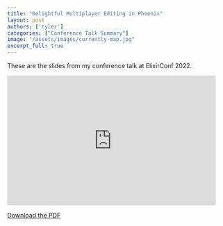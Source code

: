 ```yaml
---
title: "Delightful Multiplayer Editing in Phoenix"
layout: post
authors: ['tyler']
categories: ["Conference Talk Summary"]
image: "/assets/images/currently-map.jpg"
excerpt_full: true
---
```


These are the slides from my conference talk at ElixirConf 2022.

<iframe src="https://docs.google.com/presentation/d/e/2PACX-1vQ3KIxwoU89f7fT5ovTEGby9OnnfESZZXeRjpmVYKBgsBVYaQ4GRWixryjyfx3MxgN0JfbV0yNarR6Q/embed?start=true&loop=true&delayms=5000" frameborder="0" width="480" height="299" allowfullscreen="true" mozallowfullscreen="true" webkitallowfullscreen="true"></iframe>

[Download the PDF](/assets/files/delightful-multiplayer-editing-with-phoenix-elixirconf-2022.pdf)

